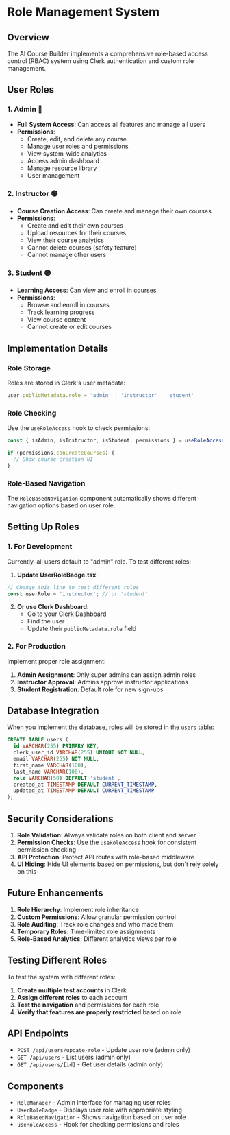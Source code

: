# Role Management System

## Overview

The AI Course Builder implements a comprehensive role-based access control (RBAC) system using Clerk authentication and custom role management.

## User Roles

### 1. **Admin** 🔵
- **Full System Access**: Can access all features and manage all users
- **Permissions**:
  - Create, edit, and delete any course
  - Manage user roles and permissions
  - View system-wide analytics
  - Access admin dashboard
  - Manage resource library
  - User management

### 2. **Instructor** 🟢
- **Course Creation Access**: Can create and manage their own courses
- **Permissions**:
  - Create and edit their own courses
  - Upload resources for their courses
  - View their course analytics
  - Cannot delete courses (safety feature)
  - Cannot manage other users

### 3. **Student** 🟣
- **Learning Access**: Can view and enroll in courses
- **Permissions**:
  - Browse and enroll in courses
  - Track learning progress
  - View course content
  - Cannot create or edit courses

## Implementation Details

### Role Storage
Roles are stored in Clerk's user metadata:
```typescript
user.publicMetadata.role = 'admin' | 'instructor' | 'student'
```

### Role Checking
Use the `useRoleAccess` hook to check permissions:
```typescript
const { isAdmin, isInstructor, isStudent, permissions } = useRoleAccess();

if (permissions.canCreateCourses) {
  // Show course creation UI
}
```

### Role-Based Navigation
The `RoleBasedNavigation` component automatically shows different navigation options based on user role.

## Setting Up Roles

### 1. **For Development**
Currently, all users default to "admin" role. To test different roles:

1. **Update UserRoleBadge.tsx**:
```typescript
// Change this line to test different roles
const userRole = 'instructor'; // or 'student'
```

2. **Or use Clerk Dashboard**:
   - Go to your Clerk Dashboard
   - Find the user
   - Update their `publicMetadata.role` field

### 2. **For Production**
Implement proper role assignment:

1. **Admin Assignment**: Only super admins can assign admin roles
2. **Instructor Approval**: Admins approve instructor applications
3. **Student Registration**: Default role for new sign-ups

## Database Integration

When you implement the database, roles will be stored in the `users` table:

```sql
CREATE TABLE users (
  id VARCHAR(255) PRIMARY KEY,
  clerk_user_id VARCHAR(255) UNIQUE NOT NULL,
  email VARCHAR(255) NOT NULL,
  first_name VARCHAR(100),
  last_name VARCHAR(100),
  role VARCHAR(50) DEFAULT 'student',
  created_at TIMESTAMP DEFAULT CURRENT_TIMESTAMP,
  updated_at TIMESTAMP DEFAULT CURRENT_TIMESTAMP
);
```

## Security Considerations

1. **Role Validation**: Always validate roles on both client and server
2. **Permission Checks**: Use the `useRoleAccess` hook for consistent permission checking
3. **API Protection**: Protect API routes with role-based middleware
4. **UI Hiding**: Hide UI elements based on permissions, but don't rely solely on this

## Future Enhancements

1. **Role Hierarchy**: Implement role inheritance
2. **Custom Permissions**: Allow granular permission control
3. **Role Auditing**: Track role changes and who made them
4. **Temporary Roles**: Time-limited role assignments
5. **Role-Based Analytics**: Different analytics views per role

## Testing Different Roles

To test the system with different roles:

1. **Create multiple test accounts** in Clerk
2. **Assign different roles** to each account
3. **Test the navigation** and permissions for each role
4. **Verify that features are properly restricted** based on role

## API Endpoints

- `POST /api/users/update-role` - Update user role (admin only)
- `GET /api/users` - List users (admin only)
- `GET /api/users/[id]` - Get user details (admin only)

## Components

- `RoleManager` - Admin interface for managing user roles
- `UserRoleBadge` - Displays user role with appropriate styling
- `RoleBasedNavigation` - Shows navigation based on user role
- `useRoleAccess` - Hook for checking permissions and roles 